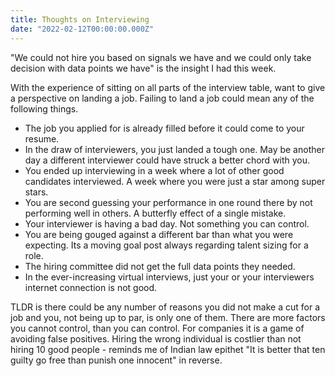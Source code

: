 ```yaml
---
title: Thoughts on Interviewing
date: "2022-02-12T00:00:00.000Z"
---
```


"We could not hire you based on signals we have and we could only take decision with data points we have" is the insight I had this week.

With the experience of sitting on all parts of the interview table, want to give a perspective on landing a job. Failing to land a job could mean any of the following things.
- The job you applied for is already filled before it could come to your resume.
- In the draw of interviewers, you just landed a tough one. May be another day a different interviewer could have struck a better chord with you.
- You ended up interviewing in a week where a lot of other good candidates interviewed. A week where you were just a star among super stars.
- You are second guessing your performance in one round there by not performing well in others. A butterfly effect of a single mistake.
- Your interviewer is having a bad day. Not something you can control.
- You are being gouged against a different bar than what you were expecting. Its a moving goal post always regarding talent sizing for a role.
- The hiring committee did not get the full data points they needed.
- In the ever-increasing virtual interviews, just your or your interviewers internet connection is not good.

TLDR is there could be any number of reasons you did not make a cut for a job and you, not being up to  par, is only one of them. There are more factors you cannot control, than you can control. For companies it is a game of avoiding false positives. Hiring the wrong individual is costlier than not hiring 10 good people - reminds me of Indian law epithet "It is better that ten guilty go free than punish one innocent" in reverse.
